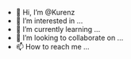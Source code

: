 - 👋 Hi, I’m @Kurenz
- 👀 I’m interested in ...
- 🌱 I’m currently learning ...
- 💞️ I’m looking to collaborate on ...
- 📫 How to reach me ...

<!---
Kurenz/Kurenz is a ✨ special ✨ repository because its `README.md` (this file) appears on your GitHub profile.
You can click the Preview link to take a look at your changes.
--->
